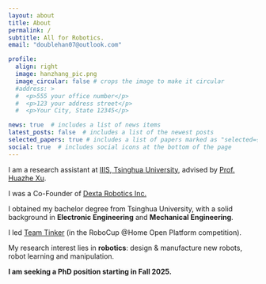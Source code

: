 ```yaml
---
layout: about
title: About
permalink: /
subtitle: All for Robotics.
email: "doublehan07@outlook.com"

profile:
  align: right
  image: hanzhang_pic.png
  image_circular: false # crops the image to make it circular
  #address: >
  #  <p>555 your office number</p>
  #  <p>123 your address street</p>
  #  <p>Your City, State 12345</p>

news: true  # includes a list of news items
latest_posts: false  # includes a list of the newest posts
selected_papers: true # includes a list of papers marked as "selected={true}"
social: true  # includes social icons at the bottom of the page
---
```


I am a research assistant at [IIIS, Tsinghua University](https://iiis.tsinghua.edu.cn/en/), advised by [Prof. Huazhe Xu](http://hxu.rocks/index.html).

I was a Co-Founder of [Dexta Robotics Inc.](https://www.dextarobotics.com/)

I obtained my bachelor degree from Tsinghua University, with a solid background in **Electronic Engineering** and **Mechanical Engineering**.

I led [Team Tinker](https://tinkerfuroc.github.io/) (in the RoboCup @Home Open Platform competition).

My research interest lies in **robotics**: design & manufacture new robots, robot learning and manipulation.

**I am seeking a PhD position starting in Fall 2025.**